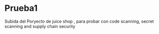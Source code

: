 # Prueba1
Subida del Poryecto de juice shop , para probar con code scanning, secret scanning and supply chain security
